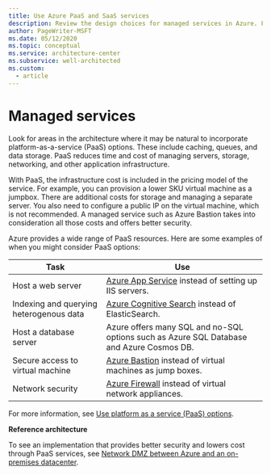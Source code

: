 ```yaml
---
title: Use Azure PaaS and SaaS services
description: Review the design choices for managed services in Azure. Find architecture areas where platform as a service (PaaS) is appropriate, such as caching and queues.
author: PageWriter-MSFT
ms.date: 05/12/2020
ms.topic: conceptual
ms.service: architecture-center
ms.subservice: well-architected
ms.custom:
  - article
---
```


# Managed services

Look for areas in the architecture where it may be natural to incorporate platform-as-a-service (PaaS) options. These include caching, queues, and data storage. PaaS reduces time and cost of managing servers, storage, networking, and other application infrastructure.

With PaaS, the infrastructure cost is included in the pricing model of the service. For example, you can provision a lower SKU virtual machine as a jumpbox. There are additional costs for storage and managing a separate server. You also need to configure a public IP on the virtual machine, which is not recommended. A managed service such as Azure Bastion takes into consideration all those costs and offers better security.

Azure provides a wide range of PaaS resources. Here are some examples of when you might consider PaaS options:

|Task|Use|
|---|---|
|Host a web server| [Azure App Service](/azure/app-service/) instead of setting up IIS servers.|
|Indexing and querying heterogenous data|[Azure Cognitive Search](/azure/search/search-what-is-azure-search) instead of ElasticSearch.|
|Host a database server|Azure offers many SQL and no-SQL options such as Azure SQL Database and Azure Cosmos DB.|
|Secure access to virtual machine|[Azure Bastion](/azure/bastion) instead of virtual machines as jump boxes.|
|Network security|[Azure Firewall](/azure/firewall/) instead of virtual network appliances.|

For more information, see [Use platform as a service (PaaS) options](../../guide/design-principles/managed-services.md).

**Reference architecture**

To see an implementation that provides better security and lowers cost through PaaS services, see [Network DMZ between Azure and an on-premises datacenter](../../reference-architectures/dmz/secure-vnet-dmz.yml).

